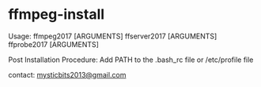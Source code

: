 # ffmpeg-install

Usage:
	ffmpeg2017 [ARGUMENTS]
	ffserver2017 [ARGUMENTS]
	ffprobe2017 [ARGUMENTS]

Post Installation Procedure:
	Add PATH to the .bash_rc file or /etc/profile file

contact: mysticbits2013@gmail.com
